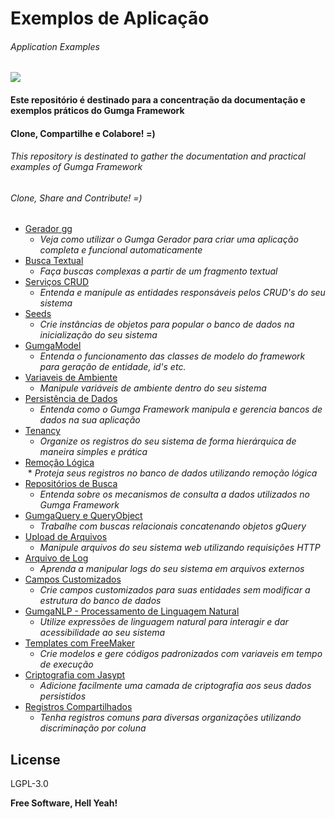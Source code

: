 # Exemplos de Aplicação
###### *Application Examples*


[![](https://avatars3.githubusercontent.com/u/13262049?s=200&v=4)](https://github.com/GUMGA/frameworkbackend)
#### Este repositório é destinado para a concentração da documentação e exemplos práticos do Gumga Framework
#### Clone, Compartilhe e Colabore! =)

###### *This repository is destinated to gather the documentation and practical examples of Gumga Framework*
###### *Clone, Share and Contribute! =)*

* [Gerador gg](https://github.com/GUMGA/framework-exemplos/tree/master/novoProjeto)<br>
  * *Veja como utilizar o Gumga Gerador para criar uma aplicação completa e funcional automaticamente*<br>
* [Busca Textual](https://github.com/GUMGA/framework-exemplos/tree/master/buscatextual)<br>
  * *Faça buscas complexas a partir de um fragmento textual*<br>
* [Serviços CRUD](https://github.com/GUMGA/framework-exemplos/tree/master/servicosCRUD)<br>
  * *Entenda e manipule as entidades responsáveis pelos CRUD's do seu sistema*<br>
* [Seeds](https://github.com/GUMGA/framework-exemplos/tree/master/seeds)<br>
  * *Crie instâncias de objetos para popular o banco de dados na inicialização do seu sistema*<br>
* [GumgaModel](https://github.com/GUMGA/framework-exemplos/tree/master/gumgaModel)<br>
  * *Entenda o funcionamento das classes de modelo do framework para geração de entidade, id's etc.*<br>
* [Variaveis de Ambiente](https://github.com/GUMGA/framework-exemplos/tree/master/variavelAmbiente)<br>
  * *Manipule variáveis de ambiente dentro do seu sistema*<br>
* [Persistência de Dados](https://github.com/GUMGA/framework-exemplos/tree/master/persistencia)<br>
  * *Entenda como o Gumga Framework manipula e gerencia bancos de dados na sua aplicação*<br>
* [Tenancy](https://github.com/GUMGA/framework-exemplos/tree/master/tenancy)<br>
  * *Organize os registros do seu sistema de forma hierárquica de maneira simples e prática*<br>
* [Remoção Lógica](https://github.com/GUMGA/framework-exemplos/tree/master/remocaoLogica)<br>
  * *Proteja seus registros no banco de dados utilizando remoção lógica*<br>
* [Repositórios de Busca](https://github.com/GUMGA/framework-exemplos/tree/master/repositorioBusca)<br>
  * *Entenda sobre os mecanismos de consulta a dados utilizados no Gumga Framework*<br>
* [GumgaQuery e QueryObject](https://github.com/GUMGA/framework-exemplos/tree/master/gumgaQuery)<br>
  * *Trabalhe com buscas relacionais concatenando objetos gQuery*<br>
* [Upload de Arquivos](https://github.com/GUMGA/framework-exemplos/tree/master/fileUpload)<br>
  * *Manipule arquivos do seu sistema web utilizando requisições HTTP*<br>
* [Arquivo de Log](https://github.com/GUMGA/framework-exemplos/tree/master/gLogService)<br>
  * *Aprenda a manipular logs do seu sistema em arquivos externos*<br>
* [Campos Customizados](https://github.com/GUMGA/framework-exemplos/tree/master/customFields)<br>
    * *Crie campos customizados para suas entidades sem modificar a estrutura do banco de dados*<br>
* [GumgaNLP - Processamento de Linguagem Natural](https://github.com/GUMGA/framework-exemplos/tree/master/gumgaNLP)<br>
    * *Utilize expressões de linguagem natural para interagir e dar acessibilidade ao seu sistema*<br>
* [Templates com FreeMaker](https://github.com/GUMGA/framework-exemplos/tree/master/templatesFreemaker)<br>
    * *Crie modelos e gere códigos padronizados com variaveis em tempo de execução*<br>
* [Criptografia com Jasypt](https://github.com/GUMGA/framework-exemplos/tree/master/criptografiaJasypt)<br>
    * *Adicione facilmente uma camada de criptografia aos seus dados persistidos*<br>
* [Registros Compartilhados](https://github.com/GUMGA/framework-exemplos/tree/master/registrosCompartilhados)<br>
    * *Tenha registros comuns para diversas organizações utilizando discriminação por coluna*<br>


License
----

LGPL-3.0


**Free Software, Hell Yeah!**
